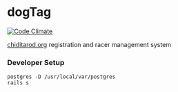 dogTag
======

[![Code Climate](https://codeclimate.com/github/ometa/dogtag.png)](https://codeclimate.com/github/ometa/dogtag)

[chiditarod.org](http://chiditarod.org) registration and racer management system

### Developer Setup

    postgres -D /usr/local/var/postgres
    rails s
